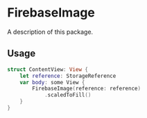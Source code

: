 # FirebaseImage

A description of this package.

## Usage
```swift
struct ContentView: View {
    let reference: StorageReference
    var body: some View {
        FirebaseImage(reference: reference)
            .scaledToFill()
    }
}
```
